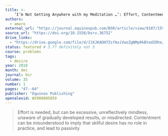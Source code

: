 ```yaml
---
title: >-
    ‘I’m Not Getting Anywhere with my Meditation …’: Effort, Contentment and Goal-directedness in the Process of Mind-training
authors:
  - amaro
external_url: "https://journal.equinoxpub.com/BSR/article/view/9107/15942"
source_url: "https://doi.org/10.1558/bsrv.36752"
drive_links:
  - "https://drive.google.com/file/d/1lKJKAOH7ZsfAxiVwoZgNMp0kBtedZOhe/view?usp=drivesdk"
status: featured # 3.7? definitely not 5
course: problems
tags:
  - desire
year: 2018
month: dec
journal: bsr
volume: 35
number: 1
pages: "47--64"
publisher: "Equinox Publishing"
openalexid: W2909805859
---
```


> Effort is needed, but can be excessive, unreflectively mindless, unaware of gradually developed results, or misdirected.
> Contentment can be misunderstood to imply that skilful desire has no role in practice, and lead to passivity
